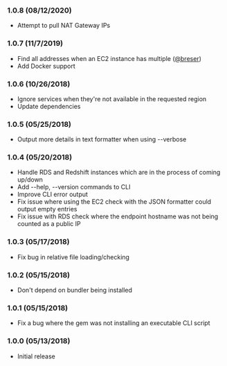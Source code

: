 ### 1.0.8 (08/12/2020)
* Attempt to pull NAT Gateway IPs

### 1.0.7 (11/7/2019)
* Find all addresses when an EC2 instance has multiple ([@breser](https://github.com/breser))
* Add Docker support

### 1.0.6 (10/26/2018)
* Ignore services when they're not available in the requested region
* Update dependencies

### 1.0.5 (05/25/2018)
* Output more details in text formatter when using --verbose

### 1.0.4 (05/20/2018)
* Handle RDS and Redshift instances which are in the process of coming up/down
* Add --help, --version commands to CLI
* Improve CLI error output
* Fix issue where using the EC2 check with the JSON formatter could output empty entries
* Fix issue with RDS check where the endpoint hostname was not being counted as a public IP

### 1.0.3 (05/17/2018)
* Fix bug in relative file loading/checking

### 1.0.2 (05/15/2018)
* Don't depend on bundler being installed

### 1.0.1 (05/15/2018)
* Fix a bug where the gem was not installing an executable CLI script

### 1.0.0 (05/13/2018)
* Initial release
